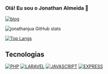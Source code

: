 ### Olá! Eu sou  o Jonathan Almeida 👋

[![blog](https://img.shields.io/badge/LinkedIn-0077B5?style=for-the-badge&logo=linkedin&logoColor=white)](https://www.linkedin.com/in/jonathandealmeida/) 



![jonathanjua GitHub stats](https://github-readme-stats.vercel.app/api?username=jonathanjua&show_icons=true&theme=dracula)


[![Top Langs](https://github-readme-stats.vercel.app/api/top-langs/?username=jonathanjua&layout=compact)]()


## Tecnologias 

[![PHP](https://img.shields.io/badge/PHP-777BB4?style=for-the-badge&logo=php&logoColor=white)](https://www.php.net/) [![LARAVEL](https://img.shields.io/badge/Laravel-FF2D20?style=for-the-badge&logo=laravel&logoColor=white)](https://laravel.com/) [![JAVASCRIPT](https://img.shields.io/badge/JavaScript-F7DF1E?style=for-the-badge&logo=javascript&logoColor=black)](https://developer.mozilla.org/pt-BR/docs/Web/JavaScript) [![EXPRESS](https://img.shields.io/badge/Express.js-404D59?style=for-the-badge)](https://expressjs.com/pt-br/) 


